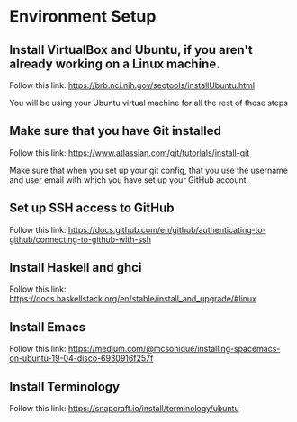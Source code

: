 # Environment Setup

## Install VirtualBox and Ubuntu, if you aren't already working on a Linux machine.

Follow this link: https://brb.nci.nih.gov/seqtools/installUbuntu.html

You will be using your Ubuntu virtual machine for all the rest of these steps

## Make sure that you have Git installed

Follow this link: https://www.atlassian.com/git/tutorials/install-git

Make sure that when you set up your git config, that you use the username and user email with which you have set up your GitHub account.

## Set up SSH access to GitHub

Follow this link: https://docs.github.com/en/github/authenticating-to-github/connecting-to-github-with-ssh

## Install Haskell and ghci

Follow this link: https://docs.haskellstack.org/en/stable/install_and_upgrade/#linux

## Install Emacs

Follow this link: https://medium.com/@mcsonique/installing-spacemacs-on-ubuntu-19-04-disco-6930916f257f

## Install Terminology

Follow this link: https://snapcraft.io/install/terminology/ubuntu
